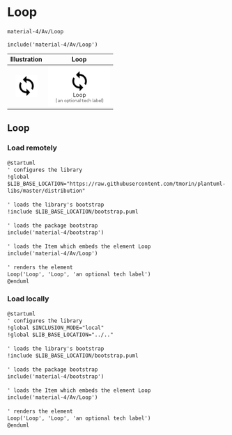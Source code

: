 # Loop


```text
material-4/Av/Loop
```

```text
include('material-4/Av/Loop')
```



| Illustration | Loop |
| :---: | :---: |
| ![illustration for Illustration](../../material-4/Av/Loop.png) | ![illustration for Loop](../../material-4/Av/Loop.Local.png) |




## Loop

### Load remotely
```plantuml
@startuml
' configures the library
!global $LIB_BASE_LOCATION="https://raw.githubusercontent.com/tmorin/plantuml-libs/master/distribution"

' loads the library's bootstrap
!include $LIB_BASE_LOCATION/bootstrap.puml

' loads the package bootstrap
include('material-4/bootstrap')

' loads the Item which embeds the element Loop
include('material-4/Av/Loop')

' renders the element
Loop('Loop', 'Loop', 'an optional tech label')
@enduml
```

### Load locally
```plantuml
@startuml
' configures the library
!global $INCLUSION_MODE="local"
!global $LIB_BASE_LOCATION="../.."

' loads the library's bootstrap
!include $LIB_BASE_LOCATION/bootstrap.puml

' loads the package bootstrap
include('material-4/bootstrap')

' loads the Item which embeds the element Loop
include('material-4/Av/Loop')

' renders the element
Loop('Loop', 'Loop', 'an optional tech label')
@enduml
```

